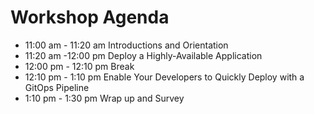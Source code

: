 # Workshop Agenda 

- 11:00 am - 11:20 am Introductions and Orientation 
- 11:20 am -12:00 pm Deploy a Highly-Available Application
- 12:00 pm - 12:10 pm Break
- 12:10 pm - 1:10 pm Enable Your Developers to Quickly Deploy with a GitOps Pipeline 
- 1:10 pm - 1:30 pm Wrap up and Survey